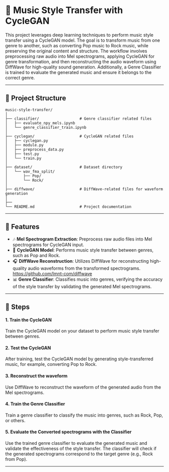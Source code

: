 
# 🎵 Music Style Transfer with CycleGAN

This project leverages deep learning techniques to perform music style transfer using a CycleGAN model. The goal is to transform music from one genre to another, such as converting Pop music to Rock music, while preserving the original content and structure. The workflow involves preprocessing raw audio into Mel spectrograms, applying CycleGAN for genre transformation, and then reconstructing the audio waveform using DiffWave for high-quality sound generation. Additionally, a Genre Classifier is trained to evaluate the generated music and ensure it belongs to the correct genre.

---

## 📁 Project Structure

```
music-style-transfer/
│
├── classifier/                  # Genre classifier related files
│   ├── evaluate_npy_mels.ipynb    
│   └── genre_classifier_train.ipynb  
│
├── cyclegan/                    # CycleGAN related files
│   ├── cyclegan.py              
│   ├── module.py                
│   ├── preprocess_data.py       
│   ├── test.py                 
│   └── train.py                
│
├── dataset/                     # Dataset directory
│   └── wav_fma_split/           
│       ├── Pop/                
│       └── Rock/                
│
├── diffwave/                    # DiffWave-related files for waveform generation
│
├──                   
└── README.md                    # Project documentation
```

---

## 🔧 Features

- 🎶 **Mel Spectrogram Extraction**: Preprocess raw audio files into Mel spectrograms for CycleGAN input.
- 🔁 **CycleGAN Model**: Performs music style transfer between genres, such as Pop and Rock.
- 🎧 **DiffWave Reconstruction**: Utilizes DiffWave for reconstructing high-quality audio waveforms from the transformed spectrograms. https://github.com/lmnt-com/diffwave
- 📊 **Genre Classifier**: Classifies music into genres, verifying the accuracy of the style transfer by validating the generated Mel spectrograms.


---

## 🚀 Steps

#### 1. Train the CycleGAN
Train the CycleGAN model on your dataset to perform music style transfer between genres.

#### 2. Test the CycleGAN
After training, test the CycleGAN model by generating style-transferred music, for example, converting Pop to Rock.

#### 3. Reconstruct the waveform
Use DiffWave to reconstruct the waveform of the generated audio from the Mel spectrograms.

#### 4. Train the Genre Classifier
Train a genre classifier to classify the music into genres, such as Rock, Pop, or others.

#### 5. Evaluate the Converted spectrograms with the Classifier
Use the trained genre classifier to evaluate the generated music and validate the effectiveness of the style transfer. The classifier will check if the generated spectrograms correspond to the target genre (e.g., Rock from Pop).


---



